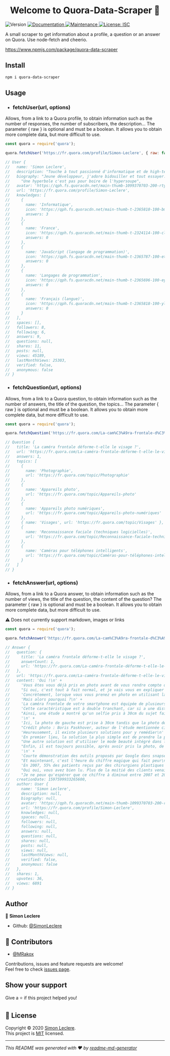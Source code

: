 <h1 align="center">Welcome to Quora-Data-Scraper 👋</h1>
<p>
  <img alt="Version" src="https://img.shields.io/badge/version-1.2.1-blue.svg?cacheSeconds=2592000" />
  <a href="https://github.com/SimonLeclere/Quora-Data-Scraper#readme" target="_blank">
    <img alt="Documentation" src="https://img.shields.io/badge/documentation-yes-brightgreen.svg" />
  </a>
  <a href="https://github.com/SimonLeclere/Quora-Data-Scraper/graphs/commit-activity" target="_blank">
    <img alt="Maintenance" src="https://img.shields.io/badge/Maintained%3F-yes-green.svg" />
  </a>
  <a href="https://github.com/SimonLeclere/Quora-Data-Scraper/blob/master/LICENSE" target="_blank">
    <img alt="License: ISC" src="https://img.shields.io/github/license/SimonLeclere/Quora-Data-Scraper" />
  </a>
</p>

A small scraper to get information about a profile, a question or an answer on Quora. Use node-fetch and cheerio.

https://www.npmjs.com/package/quora-data-scraper

## Install 

```sh
npm i quora-data-scraper
```

## Usage

* ### fetchUser(url, options)

Allows, from a link to a Quora profile, to obtain information such as the number of responses, the number of subscribers, the description... The parameter { raw } is optional and must be a boolean. It allows you to obtain more complete data, but more difficult to use.


```js
const quora = require('quora');

quora.fetchUser('https://fr.quora.com/profile/Simon-Leclere', { raw: false }).then(console.log); // second parameter is optional

// User {
//   name: 'Simon Leclere',
//   description: "Touche à tout passionné d'informatique et de high-tech",
//   biography: "Jeune développeur, j'adore bidouiller et tout essayer. Une fois j'ai démonté une imprimante, mes parents ont pas trop aimé. Bref maintenant que j'ai fini d'embêter mes proches je viens vous embêter sur Quora. Gare à vous !\n" +
//     "Une hyperbole c'est pas pour boire de l'hypersoupe",
//   avatar: 'https://qph.fs.quoracdn.net/main-thumb-1099370703-200-rtyydeuedcynznijnnemevsxwfspapzo.jpeg',
//   url: 'https://fr.quora.com/profile/Simon-Leclere',
//   knowledges: [
//     {
//       name: 'Informatique',
//       icon: 'https://qph.fs.quoracdn.net/main-thumb-t-2365810-100-bmxhhffzwrykfgvyslsuygjqirqckfpe.jpeg',
//       answers: 3
//     },
//     {
//       name: 'France',
//       icon: 'https://qph.fs.quoracdn.net/main-thumb-t-2324114-100-clhmyzyjnapuxbyxggbffcajsncvgwky.jpeg',
//       answers: 0
//     },
//     {
//       name: 'JavaScript (langage de programmation)',
//       icon: 'https://qph.fs.quoracdn.net/main-thumb-t-2365787-100-etdzymypqakpjodoshxjdmdzmookmtzb.jpeg',
//       answers: 0
//     },
//     {
//       name: 'Langages de programmation',
//       icon: 'https://qph.fs.quoracdn.net/main-thumb-t-2365696-100-eyzcdieyvqrecbkncuwmmputwczrexod.jpeg',
//       answers: 0
//     },
//     {
//       name: 'Français (langue)',
//       icon: 'https://qph.fs.quoracdn.net/main-thumb-t-2365818-100-ylwoccgbktbvlzqdlutnuhhpwxhftgta.jpeg',
//       answers: 0
//     }
//   ],
//   spaces: [],
//   followers: 8,
//   following: 6,
//   answers: 9,
//   questions: null,
//   shares: 11,
//   posts: null,
//   views: 45189,
//   lastMonthViews: 25303,
//   verified: false,
//   anonymous: false
// }
```

* ### fetchQuestion(url, options)

Allows, from a link to a Quora question, to obtain information such as the number of answers, the title of the question, the topics... The parameter { raw } is optional and must be a boolean. It allows you to obtain more complete data, but more difficult to use.

```js
const quora = require('quora');

quora.fetchQuestion('https://fr.quora.com/La-cam%C3%A9ra-frontale-d%C3%A9forme-t-elle-le-visage', { raw: false }).then(console.log); // Second parameter is optional

// Question {
//   title: 'La caméra frontale déforme-t-elle le visage ?',
//   url: 'https://fr.quora.com/La-caméra-frontale-déforme-t-elle-le-visage',
//   answers: 1,
//   topics: [
//     {
//       name: 'Photographie',
//       url: 'https://fr.quora.com/topic/Photographie'
//     },
//     {
//       name: 'Appareils photo',
//       url: 'https://fr.quora.com/topic/Appareils-photo'
//     },
//     {
//       name: 'Appareils photo numériques',
//       url: 'https://fr.quora.com/topic/Appareils-photo-numériques'
//     },
//     { name: 'Visages', url: 'https://fr.quora.com/topic/Visages' },
//     {
//       name: 'Reconnaissance faciale (techniques logicielles)',
//       url: 'https://fr.quora.com/topic/Reconnaissance-faciale-techniques-logicielles'
//     },
//     {
//       name: 'Caméras pour téléphones intelligents',
//       url: 'https://fr.quora.com/topic/Caméras-pour-téléphones-intelligents'
//     }
//   ]
// }
```

* ### fetchAnswer(url, options)

Allows, from a link to a Quora answer, to obtain information such as the number of views, the title of the question, the content of the question? The parameter { raw } is optional and must be a boolean. It allows you to obtain more complete data, but more difficult to use.

⚠ Does not currently support markdown, images or links

```js
const quora = require('quora');

quora.fetchAnswer('https://fr.quora.com/La-cam%C3%A9ra-frontale-d%C3%A9forme-t-elle-le-visage/answer/Simon-Leclere?ch=10&share=8cd864d7&srid=uz6vFe', { raw: false }).then(console.log); // Second parameter is optional

// Answer {
//   question: {
//     title: 'La caméra frontale déforme-t-elle le visage ?',
//     answerCount: 1,
//     url: 'https://fr.quora.com/La-caméra-frontale-déforme-t-elle-le-visage'
//   },
//   url: 'https://fr.quora.com/La-caméra-frontale-déforme-t-elle-le-visage/answer/Simon-Leclere',
//   content: 'Oui !\n' +
//     'Vous êtes vous déjà pris en photo avant de vous rendre compte que le résultat diffère complètement de ce que vous voyez habituellement le matin dans le reflet de votre miroir ?\n' +
//     "Si oui, c'est tout à fait normal, et je vais vous en expliquer la raison. Si non, vous êtes probablement un alien venu d'une autre dimension dans laquelle les selfies sont parfaits.\n" +
//     'Concrètement, lorsque vous vous prenez en photo en utilisant la caméra frontale de votre téléphone, votre nez semble plus gros, votre front plus grand et votre tête est déformée.\n' +
//     'Mais alors pourquoi ?\n' +
//     'La caméra frontale de votre smartphone est équipée de plusieurs lentilles et filtres qui ensemble forment un objectif. Cet objectif est conçu pour capturer des scènes larges afin de pouvoir vous prendre en photo, vous ainsi que le paysage derrière vous.\n' +
//     'Cette caractéristique est à double tranchant, car si a une distance normale elle permet de réussir ses photos de vacances, à une trop courte distance elle a pour effet de déformer le sujet, un peu comme les objectifs fish-eye.\n' +
//     "Ainsi, une étude a montré qu'un selfie pris à 30cm du sujet faisait apparaître son nez 30% plus grand par rapport à une photo prise à 1,50m.\n" +
//     '\n' +
//     'Ici, la photo de gauche est prise à 30cm tandis que la photo de droite est prise à environ 1,50m\n' +
//     "Crédit photo : Boris Paskhover, auteur de l'étude mentionnée ci-dessus\n" +
//     'Heureusement, il existe plusieurs solutions pour y remédier\n' +
//     'En premier lieu, la solution la plus simple est de prendre la photo de plus loin, pour cela un selfie-stick vous sera très utile.\n' +
//     "Une autre solution est d'utiliser le mode beauté intégré dans la majorité des applications photos, qui réduit les imperfections et atténue les déformations. Attendez vous néanmoins à voir disparaître toutes les irrégularités de votre peau au point qu'elle paraisse toute lisse (voir trop lisse).\n" +
//     "Enfin, il est toujours possible, après avoir pris la photo, de rendre à votre visage sa forme originale en retouchant la photo. Une des meilleures applications pour ca, selon mon expérience, est Snapseed de Google. Elle est très complète et intègre un outil simple de retouche pour corriger la déformation liée à l'objectif sur les visages.\n" +
//     '\n' +
//     'Courte démonstration des outils proposés par Google dans snapseed pour corriger la déformation des visages\n' +
//     "Et maintenant, c'est l'heure du chiffre magique qui fait peur\n" +
//     'En 2007, 55% des patients reçus par des chirurgiens plastiques souhaitaient améliorer leur apparence sur leur selfies, notamment grâce à une rhinoplastie.\n' +
//     "Oui oui, vous avez bien lu. Plus de la moitié des clients venaient simplement à cause d'une lentille grand angle sur leur smartphone. Effrayant n'est-ce pas ?\n" +
//     "Je ne peux qu'espérer que ce chiffre à diminué entre 2007 et 2020…",
//   creationDate: 1597599933265600,
//   author: User {
//     name: 'Simon Leclere',
//     description: null,
//     biography: null,
//     avatar: 'https://qph.fs.quoracdn.net/main-thumb-1099370703-200-rtyydeuedcynznijnnemevsxwfspapzo.jpeg',
//     url: 'https://fr.quora.com/profile/Simon-Leclere',
//     knowledges: null,
//     spaces: null,
//     followers: null,
//     following: null,
//     answers: null,
//     questions: null,
//     shares: null,
//     posts: null,
//     views: null,
//     lastMonthViews: null,
//     verified: false,
//     anonymous: false
//   },
//   shares: 1,
//   upvotes: 36,
//   views: 6891
// }
```

## Author

👤 **Simon Leclere**

* Github: [@SimonLeclere](https://github.com/SimonLeclere)

## 🤝 Contributors

* [@MRakox](https://github.com/MRakox/)

Contributions, issues and feature requests are welcome!<br />Feel free to check [issues page](https://github.com/SimonLeclere/Quora-Data-Scraper/issues). 

## Show your support

Give a ⭐️ if this project helped you!

## 📝 License

Copyright © 2020 [Simon Leclere](https://github.com/SimonLeclere).<br />
This project is [MIT](https://github.com/SimonLeclere/Quora-Data-Scraper/blob/master/LICENSE) licensed.

***
_This README was generated with ❤️ by [readme-md-generator](https://github.com/kefranabg/readme-md-generator)_
